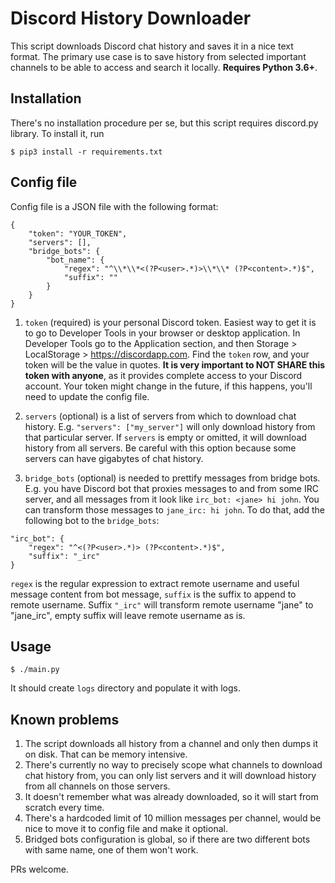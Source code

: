 # Discord History Downloader

This script downloads Discord chat history and saves it in a nice text format. The primary use case is to save history from selected important channels to be able to access and search it locally. **Requires Python 3.6+**.

## Installation

There's no installation procedure per se, but this script requires discord.py library. To install it, run

```
$ pip3 install -r requirements.txt
```

## Config file

Config file is a JSON file with the following format:

```
{
    "token": "YOUR_TOKEN",
    "servers": [],
    "bridge_bots": {
        "bot_name": {
            "regex": "^\\*\\*<(?P<user>.*)>\\*\\* (?P<content>.*)$",
            "suffix": ""
        }
    }
}
```

1. `token` (required) is your personal Discord token. Easiest way to get it is to go to Developer Tools in your browser or desktop application. In Developer Tools go to the Application section, and then Storage > LocalStorage > https://discordapp.com. Find the `token` row, and your token will be the value in quotes. **It is very important to NOT SHARE this token with anyone**, as it provides complete access to your Discord account. Your token might change in the future, if this happens, you'll need to update the config file.

2. `servers` (optional) is a list of servers from which to download chat history. E.g. `"servers": ["my_server"]` will only download history from that particular server. If `servers` is empty or omitted, it will download history from all servers. Be careful with this option because some servers can have gigabytes of chat history.

3. `bridge_bots` (optional) is needed to prettify messages from bridge bots. E.g. you have Discord bot that proxies messages to and from some IRC server, and all messages from it look like `irc_bot: <jane> hi john`. You can transform those messages to `jane_irc: hi john`. To do that, add the following bot to the `bridge_bots`:
```
"irc_bot": {
	"regex": "^<(?P<user>.*)> (?P<content>.*)$",
	"suffix": "_irc"
}
```

`regex` is the regular expression to extract remote username and useful message content from bot message, `suffix` is the suffix to append to remote username. Suffix `"_irc"` will transform remote username "jane" to "jane_irc", empty suffix will leave remote username as is.

## Usage

```
$ ./main.py
```

It should create `logs` directory and populate it with logs.

## Known problems

1. The script downloads all history from a channel and only then dumps it on disk. That can be memory intensive.
2. There's currently no way to precisely scope what channels to download chat history from, you can only list servers and it will download history from all channels on those servers.
3. It doesn't remember what was already downloaded, so it will start from scratch every time.
4. There's a hardcoded limit of 10 million messages per channel, would be nice to move it to config file and make it optional.
5. Bridged bots configuration is global, so if there are two different bots with same name, one of them won't work.

PRs welcome.
